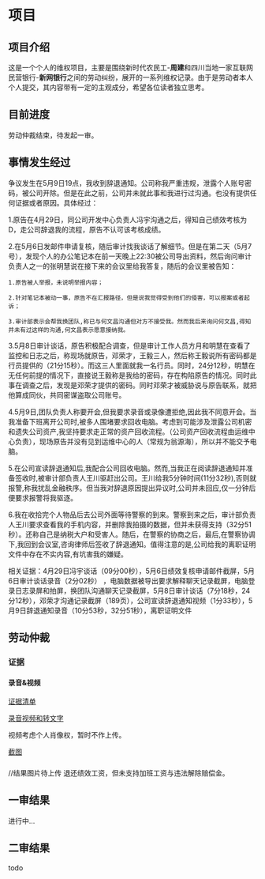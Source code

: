 # 项目
## 项目介绍
这是一个个人的维权项目，主要是围绕新时代农民工-**周建**和四川当地一家互联网民营银行-**新网银行**之间的劳动纠纷，展开的一系列维权记录。由于是劳动者本人个人提交，其内容带有一定的主观成分，希望各位读者独立思考。
## 目前进度
劳动仲裁结束，待发起一审。

## 事情发生经过
争议发生在5月9日19点，我收到辞退通知。公司称我严重违规，泄露个人账号密码，被公司开除。但是在此之前，公司并未就此事和我进行过沟通。也没有提供任何证据或者原因。具体经过：

1.原告在4月29日，同公司开发中心负责人冯宇沟通之后，得知自己绩效考核为D，走公司辞退我的流程，原告不认可该考核成绩。

2.在5月6日发邮件申请复核，随后审计找我谈话了解细节。但是在第二天（5月7号），发现个人的办公笔记本在前一天晚上22:30被公司导出资料，然后询问审计负责人之一的张明慧说在接下来的会议里给我答复，随后的会议里被告知：

    1.原告被人举报，未说明举报内容；

    2.针对笔记本被动一事，原告不在汇报路径，但是说我觉得受到他们的侵害，可以报案或者起诉；

    3.审计部表示会帮我换团队,称已与何文昌沟通但对方不接受我。然而我后来询问何文昌,得知并未有过这样的沟通,何文昌表示愿意接纳我。

3.5月8日审计谈话，原告积极配合调查，但是审计工作人员方月和明慧在查看了监控和日志之后，称现场就原告，邓荣才，王毅三人，然后称王毅说所有密码都是行员提供的（21分15秒）。而这三人里面就我一名行员。同时，24分12秒，明慧在无任何前提的情况下，直接说王毅称是我给的密码，存在构陷原告的情况。同时此事在调查之后，发现是邓荣才提供的密码。同时邓荣才被威胁说与原告联系，就把他算成同伙，共同密谋盗取公司账号。

4.5月9日,团队负责人称要开会,但我要求录音或录像遭拒绝,因此我不同意开会。当我准备下班离开公司时,被多人围堵要求回收电脑。考虑到可能涉及泄露公司机密和遗失公司资产,我坚持要求走正常的资产回收流程。（公司资产回收流程由运维中心负责），现场原告并没有见到运维中心的人（常规为翁源海），所以并不能交予电脑。

5.在公司宣读辞退通知后,我配合公司回收电脑。然而,当我正在阅读辞退通知并准备签收时,被审计部负责人王川驱赶出公司。王川给我5分钟时间(11分32秒),否则就报警,称我扰乱金融秩序。但当我对辞退原因提出异议时,公司并未回应,仅一分钟后便要求报警将我驱逐。

6.我在收拾完个人物品后去公司外面等待警察的到来。警察到来之后，审计部负责人王川要求查看我的手机内容，并删除我拍摄的数据，但并未获得支持（32分51秒）。还称自己是纳税大户和受害人。随后，在警察的协商之后，最后,在警察协调下,我回到会议室,咨询律师后签收了辞退通知。值得注意的是,公司给我的离职证明文件中存在不实内容,有坑害我的嫌疑。

相关证据：4月29日冯宇谈话（09分00秒），5月6日绩效复核申请邮件截屏，5月6日审计谈话录音（2分02秒） ，电脑数据被导出要求解释聊天记录截屏，电脑登录日志录屏和拍屏，换团队沟通聊天记录截屏，5月8日审计谈话（7分18秒，24分12秒），邓荣才沟通记录截屏（189页），公司宣读辞退通知视频（1分33秒），5月9日辞退通知录音（10分53秒，32分51秒），离职证明文件

## 劳动仲裁
### 证据
#### 录音&视频

[证据清单](劳动仲裁/提交证据/劳动仲裁证据清单.doc)

[录音视频和转文字](劳动仲裁/提交证据/录音&视频)

视频考虑个人肖像权，暂时不作上传。

[截图](劳动仲裁/提交证据/截图)
###
//结果图片待上传
退还绩效工资，但未支持加班工资与违法解除赔偿金。
## 一审结果
进行中...
## 二审结果
todo